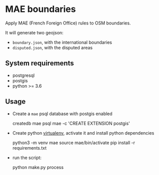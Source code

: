 # MAE boundaries

Apply MAE (French Foreign Office) rules to OSM boundaries.

It will generate two geojson:

- `boundary.json`, with the international boundaries
- `disputed.json`, with the disputed areas


## System requirements

- postgresql
- postgis
- python >= 3.6

## Usage

- Create a `mae` psql database with postgis enabled

    createdb mae
    psql mae -c 'CREATE EXTENSION postgis'

- Create python [virtualenv](http://docs.python-guide.org/en/latest/dev/virtualenvs/),
  activate it and install python dependencies

    python3 -m venv mae
    source mae/bin/activate
    pip install -r requirements.txt

- run the script:

    python make.py process

